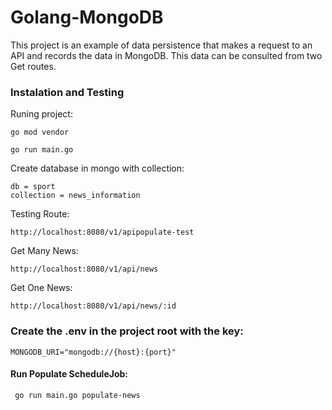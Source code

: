 # Golang-MongoDB
This project is an example of data persistence that makes a request to an API and records the data in MongoDB. This data can be consulted from two Get routes.
### Instalation and Testing

Runing project:
```
go mod vendor
```
```
go run main.go
```
Create database in mongo with collection:
```
db = sport
collection = news_information
```

Testing Route:

```
http://localhost:8080/v1/apipopulate-test
```

Get Many News:

```
http://localhost:8080/v1/api/news
```

Get One News:

```
http://localhost:8080/v1/api/news/:id
```

### Create the .env in the project root with the key:

```
MONGODB_URI="mongodb://{host}:{port}"
```

#### Run Populate ScheduleJob:


```
 go run main.go populate-news
```

